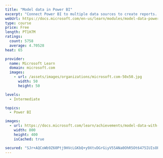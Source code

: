 ```yaml
---
title: "Model data in Power BI"
excerpt: "Connect Power BI to multiple data sources to create reports. Define the relationship between your data sources."
webUrl: https://docs.microsoft.com/en-us/learn/modules/model-data-power-bi/
type: course
price: Free
length: PT1H7M
ratings:
  count: 5758
  average: 4.70528
heat: 65

provider:
  name: Microsoft Learn
  domain: microsoft.com
  images:
    - url: /assets/images/organizations/microsoft.com-50x50.jpg
      width: 50
      height: 50

levels:
  - Intermediate

topics:
  - Power BI

images:
  - url: https://docs.microsoft.com/learn/achievements/model-data-with-power-bi-desktop-social.png
    width: 800
    height: 400
    isCached: true

secured: "SJr+AQCoWb9Z60Ptj9HVcLGKbQ+y9XtvDGrGiyV55ANa0OhR5Ot6475IUIsOPb7EZuwbnesVMxcD6ONwhNeojGMtqMjdlnVu7Z37EElxn6XUG/Ys9v39CstxFNDHfRN3QC+ldzclku4mWhOjVwqfGA8W5yt6pEOdAPDBV7shL4FjFuaYrHCL30RFdb0fQsq7HjjE621zkB8P37jp9O48UjHihmnpILZiVe+uHqbojUsud85w5s7gXPMVLi66+YwduA0TtcfqN94RPPBRZpvqZFgsZKKM7HVW3cNTPk1uRqEAM3EH/0S2Om1mSWd93kWeKEQsLvkhQH9xIgAh4o2p1lVlZtTaxjEVAs3IVPE1rXxdR/nR+FYrXMOnjqZ7f1YSIhc1m25+9wxjhJDJBw3xRHgkWXCpYORulFf2wPZaxkM=;QHLwr5aBjYy8B0/DpvQLVA=="
---
```


